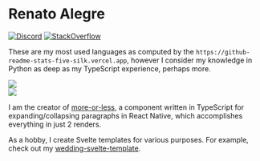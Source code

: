 # Renato Alegre
[![Discord](https://img.shields.io/badge/Discord-yokhen%238792-%237289DA?logo=discord)]()
[![StackOverflow](https://img.shields.io/badge/Stack_Overflow-ren-orange?logo=stackoverflow)](https://stackoverflow.com/users/1006201/ren)

These are my most used languages as computed by the `https://github-readme-stats-five-silk.vercel.app`, however I consider my knowledge in Python as deep as my TypeScript experience, perhaps more.

<a href="https://github.com/rarenatoe/rarenatoe">
  <img src="https://github-readme-stats-five-silk.vercel.app/api/top-langs/?username=rarenatoe&langs_count=10&layout=compact&hide_border=true&theme=merko" />
</a>
<br/>
<a href="https://github.com/rarenatoe/rarenatoe">
  <img src="https://github-readme-stats-five-silk.vercel.app/api?username=rarenatoe&hide=stars&show_icons=true&count_private=true&hide_border=true&theme=merko" />
</a>

[Discord instructions]: https://github.com/flutter/flutter/wiki/Chat
[Discord badge]: https://img.shields.io/badge/Discord-yokhen%238792-purple?style=social&logo=discord

I am the creator of [more-or-less](https://github.com/rarenatoe/more-or-less), a component written in TypeScript for expanding/collapsing paragraphs in React Native, which accomplishes everything in just 2 renders.

As a hobby, I create Svelte templates for various purposes. For example, check out my [wedding-svelte-template](https://github.com/rarenatoe/wedding-svelte-template).

[Discord instructions]: https://github.com/flutter/flutter/wiki/Chat
[Discord badge]: https://img.shields.io/badge/Discord-yokhen%238792-purple?style=social&logo=discord
